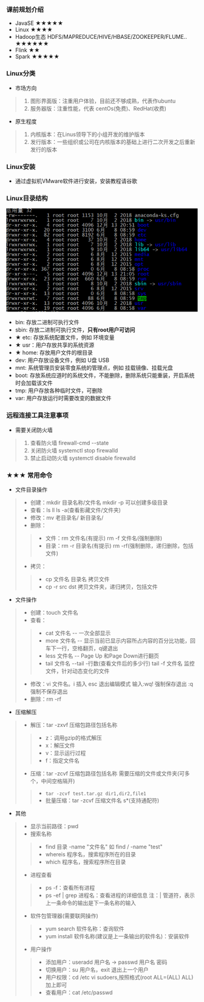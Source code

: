 ### 课前规划介绍
+ JavaSE ★★★★★
+ Linux ★★★★
+ Hadoop生态 HDFS/MAPREDUCE/HIVE/HBASE/ZOOKEEPER/FLUME.. ★★★★★★
+ Flink ★★
+ Spark ★★★★★

### Linux分类
* 市场方向
> 1. 图形界面版：注重用户体验，目前还不够成熟，代表作ubuntu
> 2. 服务器版：注重性能，代表 centOs(免费)、RedHat(收费)
* 原生程度
> 1. 内核版本：在Linus领导下的小组开发的维护版本
> 2. 发行版本：一些组织或公司在内核版本的基础上进行二次开发之后重新发行的版本

### Linux安装
+ 通过虚拟机VMware软件进行安装，安装教程请谷歌

### Linux目录结构
![](img/liunx_dir.png)
+ bin: 存放二进制可执行文件
+ sbin: 存放二进制可执行文件，**只有root用户可访问**
+ ★ etc: 存放系统配置文件，例如 环境变量
+ ★ usr：用户存放共享的系统资源
+ ★ home: 存放用户文件的根目录
+ dev: 用户存放设备文件，例如 U盘 USB
+ mnt: 系统管理员安装零食系统的管理点，例如 挂载镜像、挂载光盘
+ boot: 存放系统应道时的系统文件，不能删除，删除系统只能重装，开启系统时会加载该文件
+ tmp: 用户存放各种临时文件，可删除
+ var: 用户存放运行时需要改变的数据文件

### 远程连接工具注意事项
+ 需要关闭防火墙
> 1. 查看防火墙 firewall-cmd --state
> 1. 关闭防火墙 systemctl stop firewalld
> 1. 禁止启动防火墙 systemctl disable firewalld

### ★★★ 常用命令 
+ 文件目录操作
> + 创建：mkdir 目录名称/文件名 mkdir -p 可以创建多级目录
> + 查看：ls ll ls -a(查看影藏文件/文件夹)
> + 修改：mv 老目录名/ 新目录名/
> + 删除：
> > + 文件：rm 文件名(有提示) rm -f 文件名(强制删除)
> > + 目录：rm -r 目录名(有提示) rm -rf(强制删除，递归删除，包括文件)
> + 拷贝：
> > + cp 文件名 目录名 拷贝文件
> > + cp -r src dst 拷贝文件夹，递归拷贝，包括文件
+ 文件操作
> + 创建：touch 文件名
> + 查看：
> > + cat 文件名 -- 一次全部显示
> > + more 文件名 -- 显示当前已显示内容所占内容的百分比功能，回车下一行，空格翻页，q键退出
> > + less 文件名 -- Page Up 和Page Down进行翻页
> > + tail 文件名 --tail -行数(查看文件后的多少行) tail -f 文件名 监控文件，针对动态变化的文件
> + 修改：vi 文件名。i 插入 esc 退出编辑模式 输入:wq! 强制保存退出 :q强制不保存退出
> + 删除：rm -rf
+ 压缩解压
> + 解压：tar -zxvf 压缩包路径包括名称
> > + z：调用gzip的格式解压
> > + x：解压文件
> > + v：显示运行过程
> > + f：指定文件名
> + 压缩：tar -zcvf 压缩包路径包括名称 需要压缩的文件或文件夹(可多个，中间空格隔开)
> > + ``tar -zcvf test.tar.gz dir1,dir2,file1``
> > + 批量压缩：tar -zcvf 压缩文件名 s*(支持通配符)

+ 其他
> + 显示当前路径：pwd
> + 搜索名称
> > + find 目录 -name "文件名" 如 find / -name "test"
> > + whereis 程序名，搜索程序所在的目录
> > + which 程序名，搜索程序所在目录
> + 进程查看
> > + ps -f：查看所有进程
> > + ps -ef | grep 进程名：查看进程的详细信息
> > 注：| 管道符，表示上一条命令的输出是下一条名称的输入
> + 软件包管理器(需要联网操作)
> > + yum search 软件名称：查询软件
> > + yum install 软件名称(建议是上一条输出的软件名)：安装软件
> + 用户操作
> > + 添加用户：useradd 用户名 -> passwd 用户名 密码
> > + 切换用户：su 用户名，exit 退出上一个用户
> > + 用户权限：cd /etc vi sudoers,按照格式(root ALL=(ALL) ALL)加上即可
> > + 查看用户：cat /etc/passwd













